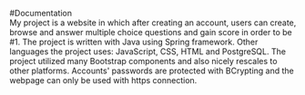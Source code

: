 #Documentation  
My project is a website in which after creating an account, users can create, browse and answer multiple choice questions 
and gain score in order to be #1. The project is written with Java using Spring framework. Other languages the project uses:
JavaScript, CSS, HTML and PostgreSQL. The project utilized many Bootstrap components and also nicely rescales to other platforms. Accounts' passwords are protected with BCrypting and the webpage can only be used with https connection.
